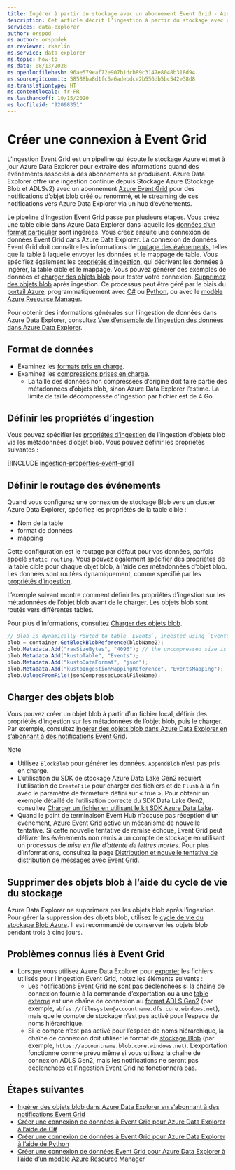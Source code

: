 ```yaml
---
title: Ingérer à partir du stockage avec un abonnement Event Grid - Azure Data Explorer
description: Cet article décrit l’ingestion à partir du stockage avec un abonnement Event Grid dans Azure Data Explorer.
services: data-explorer
author: orspod
ms.author: orspodek
ms.reviewer: rkarlin
ms.service: data-explorer
ms.topic: how-to
ms.date: 08/13/2020
ms.openlocfilehash: 96ae579eaf72e907b1dcb89c3147e8048b318d94
ms.sourcegitcommit: 58588ba8d1fc5a6adebdce2b556db5bc542e38d8
ms.translationtype: HT
ms.contentlocale: fr-FR
ms.lasthandoff: 10/15/2020
ms.locfileid: "92098351"
---
```

# <a name="create-a-connection-to-event-grid"></a>Créer une connexion à Event Grid

L’ingestion Event Grid est un pipeline qui écoute le stockage Azure et met à jour Azure Data Explorer pour extraire des informations quand des événements associés à des abonnements se produisent. Azure Data Explorer offre une ingestion continue depuis Stockage Azure (Stockage Blob et ADLSv2) avec un abonnement [Azure Event Grid](/azure/event-grid/overview) pour des notifications d’objet blob créé ou renommé, et le streaming de ces notifications vers Azure Data Explorer via un hub d’événements.

Le pipeline d’ingestion Event Grid passe par plusieurs étapes. Vous créez une table cible dans Azure Data Explorer dans laquelle les [données d’un format particulier](#data-format) sont ingérées. Vous créez ensuite une connexion de données Event Grid dans Azure Data Explorer. La connexion de données Event Grid doit connaître les informations de [routage des événements](#set-events-routing), telles que la table à laquelle envoyer les données et le mappage de table. Vous spécifiez également les [propriétés d’ingestion](#set-ingestion-properties), qui décrivent les données à ingérer, la table cible et le mappage. Vous pouvez générer des exemples de données et [charger des objets blob](#upload-blobs) pour tester votre connexion. [Supprimez des objets blob](#delete-blobs-using-storage-lifecycle) après ingestion. Ce processus peut être géré par le biais du [portail Azure](ingest-data-event-grid.md), programmatiquement avec [C#](data-connection-event-grid-csharp.md) ou [Python](data-connection-event-grid-python.md), ou avec le [modèle Azure Resource Manager](data-connection-event-grid-resource-manager.md).

Pour obtenir des informations générales sur l’ingestion de données dans Azure Data Explorer, consultez [Vue d’ensemble de l’ingestion des données dans Azure Data Explorer](ingest-data-overview.md).

## <a name="data-format"></a>Format de données

* Examinez les [formats pris en charge](ingestion-supported-formats.md).
* Examinez les [compressions prises en charge](ingestion-supported-formats.md#supported-data-compression-formats).
    * La taille des données non compressées d’origine doit faire partie des métadonnées d’objets blob, sinon Azure Data Explorer l’estime. La limite de taille décompressée d’ingestion par fichier est de 4 Go.

## <a name="set-ingestion-properties"></a>Définir les propriétés d’ingestion

Vous pouvez spécifier les [propriétés d’ingestion](ingestion-properties.md) de l’ingestion d’objets blob via les métadonnées d’objet blob.
Vous pouvez définir les propriétés suivantes :

[!INCLUDE [ingestion-properties-event-grid](includes/ingestion-properties-event-grid.md)]

## <a name="set-events-routing"></a>Définir le routage des événements

Quand vous configurez une connexion de stockage Blob vers un cluster Azure Data Explorer, spécifiez les propriétés de la table cible :
* Nom de la table
* format de données
* mapping

Cette configuration est le routage par défaut pour vos données, parfois appelé `static routing`.
Vous pouvez également spécifier des propriétés de la table cible pour chaque objet blob, à l’aide des métadonnées d’objet blob. Les données sont routées dynamiquement, comme spécifié par les [propriétés d’ingestion](#set-ingestion-properties).

L’exemple suivant montre comment définir les propriétés d’ingestion sur les métadonnées de l’objet blob avant de le charger. Les objets blob sont routés vers différentes tables.

Pour plus d’informations, consultez [Charger des objets blob](#upload-blobs).

```csharp
// Blob is dynamically routed to table `Events`, ingested using `EventsMapping` data mapping
blob = container.GetBlockBlobReference(blobName2);
blob.Metadata.Add("rawSizeBytes", "4096‬"); // the uncompressed size is 4096 bytes
blob.Metadata.Add("kustoTable", "Events");
blob.Metadata.Add("kustoDataFormat", "json");
blob.Metadata.Add("kustoIngestionMappingReference", "EventsMapping");
blob.UploadFromFile(jsonCompressedLocalFileName);
```

## <a name="upload-blobs"></a>Charger des objets blob

Vous pouvez créer un objet blob à partir d’un fichier local, définir des propriétés d’ingestion sur les métadonnées de l’objet blob, puis le charger. Par exemple, consultez [Ingérer des objets blob dans Azure Data Explorer en s’abonnant à des notifications Event Grid](ingest-data-event-grid.md#generate-sample-data).

> [!NOTE]
> * Utilisez `BlockBlob` pour générer les données. `AppendBlob` n’est pas pris en charge.
> * L’utilisation du SDK de stockage Azure Data Lake Gen2 requiert l’utilisation de `CreateFile` pour charger des fichiers et de `Flush` à la fin avec le paramètre de fermeture défini sur « true ».
> Pour obtenir un exemple détaillé de l’utilisation correcte du SDK Data Lake Gen2, consultez [Charger un fichier en utilisant le kit SDK Azure Data Lake](data-connection-event-grid-csharp.md#upload-file-using-azure-data-lake-sdk).
> * Quand le point de terminaison Event Hub n’accuse pas réception d’un événement, Azure Event Grid active un mécanisme de nouvelle tentative. Si cette nouvelle tentative de remise échoue, Event Grid peut délivrer les événements non remis à un compte de stockage en utilisant un processus de *mise en file d’attente de lettres mortes*. Pour plus d’informations, consultez la page [Distribution et nouvelle tentative de distribution de messages avec Event Grid](/azure/event-grid/delivery-and-retry#retry-schedule-and-duration).

## <a name="delete-blobs-using-storage-lifecycle"></a>Supprimer des objets blob à l’aide du cycle de vie du stockage

Azure Data Explorer ne supprimera pas les objets blob après l’ingestion. Pour gérer la suppression des objets blob, utilisez le [cycle de vie du stockage Blob Azure](/azure/storage/blobs/storage-lifecycle-management-concepts?tabs=azure-portal). Il est recommandé de conserver les objets blob pendant trois à cinq jours.

## <a name="known-event-grid-issues"></a>Problèmes connus liés à Event Grid

* Lorsque vous utilisez Azure Data Explorer pour [exporter](kusto/management/data-export/export-data-to-storage.md) les fichiers utilisés pour l’ingestion Event Grid, notez les éléments suivants : 
    * Les notifications Event Grid ne sont pas déclenchées si la chaîne de connexion fournie à la commande d’exportation ou à une [table externe](kusto/management/data-export/export-data-to-an-external-table.md) est une chaîne de connexion au [format ADLS Gen2](kusto/api/connection-strings/storage.md#azure-data-lake-store) (par exemple, `abfss://filesystem@accountname.dfs.core.windows.net`), mais que le compte de stockage n’est pas activé pour l’espace de noms hiérarchique.
    * Si le compte n’est pas activé pour l’espace de noms hiérarchique, la chaîne de connexion doit utiliser le format de [stockage Blob](kusto/api/connection-strings/storage.md#azure-storage-blob) (par exemple, `https://accountname.blob.core.windows.net`). L’exportation fonctionne comme prévu même si vous utilisez la chaîne de connexion ADLS Gen2, mais les notifications ne seront pas déclenchées et l’ingestion Event Grid ne fonctionnera pas.


## <a name="next-steps"></a>Étapes suivantes

* [Ingérer des objets blob dans Azure Data Explorer en s’abonnant à des notifications Event Grid](ingest-data-event-grid.md)
* [Créer une connexion de données à Event Grid pour Azure Data Explorer à l’aide de C#](data-connection-event-grid-csharp.md)
* [Créer une connexion de données à Event Grid pour Azure Data Explorer à l’aide de Python](data-connection-event-grid-python.md)
* [Créer une connexion de données Event Grid pour Azure Data Explorer à l’aide d’un modèle Azure Resource Manager](data-connection-event-grid-resource-manager.md)
